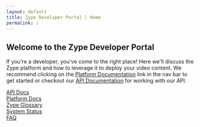 ```yaml
---
layout: default
title: Zype Developer Portal | Home
permalink: /
---
```


<h2 class="hidden-mobile">Welcome to the Zype Developer Portal</h2>

If you're a developer, you've come to the right place! Here we'll discuss the Zype platform and how to leverage it to deploy your video content. We recommend clicking on the [Platform Documentation](/platform_docs/) link in the nav bar to get started or checkout our [API Documentation](/api_docs/intro/) for working with our API.


<div id="homepage-container">
  <a href="/api_docs/intro/">
    <div class="homepage-tile">
      <span class="fa fa-code homepage-icon"></span>
      <span class="homepage-text">API Docs</span>
    </div>
  </a>

  <a href="/platform_docs/">
    <div class="homepage-tile">
      <span class="fa fa-file-text homepage-icon"></span>
      <span class="homepage-text">Platform Docs</span>
    </div>
  </a>

  <a href="/glossary/">
    <div class="homepage-tile end-of-row">
      <span class="fa fa-book homepage-icon"></span>
      <span class="homepage-text">Zype Glossary</span>
    </div>
  </a>

  <a href="http://status.zype.com/">
    <div class="homepage-tile">
      <span class="fa fa-cogs homepage-icon"></span>
      <span class="homepage-text">System Status</span>
    </div>
  </a>

  <a href="/faq/">
    <div class="homepage-tile">
      <span class="fa fa-question homepage-icon"></span>
      <span class="homepage-text">FAQ</span>
    </div>
  </a>
</div>
